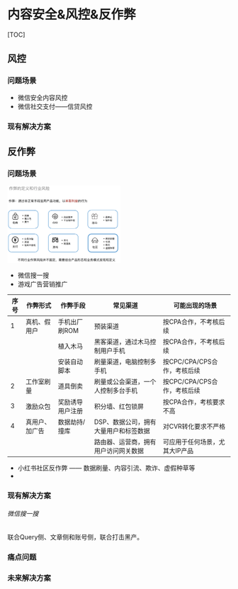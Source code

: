 # 内容安全&风控&反作弊

[TOC]

## 风控

### 问题场景

- 微信安全内容风控
- 微信社交支付——信贷风控

### 现有解决方案





## 反作弊

### 问题场景

<img src="pictures/image-20231219195945841.png" alt="image-20231219195945841" style="zoom: 25%;" />

- 微信搜一搜
- 游戏广告营销推广

| 序号 | 作弊形式       | 作弊手段         | 常见渠道                              | 可能出现的场景                 |
| ---- | -------------- | ---------------- | ------------------------------------- | ------------------------------ |
| 1    | 真机、假用户   | 手机出厂刷ROM    | 预装渠道                              | 按CPA合作，不考核后续          |
|      |                | 植入木马         | 黑客渠道，通过木马控制用户手机        | 按CPA合作，不考核后续          |
|      |                | 安装自动脚本     | 刷量渠道，电脑控制多手机              | 按CPC/CPA/CPS合作，考核后续    |
| 2    | 工作室刷量     | 道具倒卖         | 刷量或公会渠道，一个人控制多台手机    | 按CPC/CPA/CPS合作，考核后续    |
| 3    | 激励众包       | 奖励诱导用户注册 | 积分墙、红包锁屏                      | 按CPA合作，考核要求不高        |
| 4    | 真用户、加广告 | 数据劫持/撞库    | DSP、数据公司，拥有大量用户和标签数据 | 对CVR转化要求不严格            |
|      |                |                  | 路由器、运营商，拥有用户访问网关数据  | 可应用于任何场景，尤其大IP产品 |

- 小红书社区反作弊 —— 数据刷量、内容引流、欺诈、虚假种草等
- 



### 现有解决方案

###### 微信搜一搜

联合Query侧、文章侧和账号侧，联合打击黑产。



### 痛点问题

### 未来解决方案